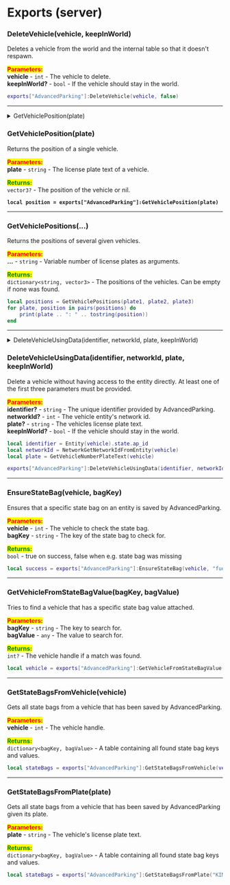 # Exports (server)

### DeleteVehicle(vehicle, keepInWorld)

Deletes a vehicle from the world and the internal table so that it doesn't respawn.

<mark style="color:red;">**Parameters:**</mark>\
**vehicle** - `int` - The vehicle to delete.\
**keepInWorld?** - `bool` - If the vehicle should stay in the world.

```lua
exports["AdvancedParking"]:DeleteVehicle(vehicle, false)
```

***

<details>

<summary>GetVehiclePosition(plate)</summary>

Returns the position of a single vehicle.

<mark style="color:red;">**Parameters:**</mark>\
**plate** - `string` - The license plate text of a vehicle.

<mark style="color:green;">**Returns:**</mark>\
`vector3?` - The position of the vehicle or nil.

<pre class="language-lua"><code class="lang-lua"><strong>local position = exports["AdvancedParking"]:GetVehiclePosition(plate)
</strong></code></pre>

</details>

### GetVehiclePosition(plate)

Returns the position of a single vehicle.

<mark style="color:red;">**Parameters:**</mark>\
**plate** - `string` - The license plate text of a vehicle.

<mark style="color:green;">**Returns:**</mark>\
`vector3?` - The position of the vehicle or nil.

<pre class="language-lua"><code class="lang-lua"><strong>local position = exports["AdvancedParking"]:GetVehiclePosition(plate)
</strong></code></pre>

***

### GetVehiclePositions(...)

Returns the positions of several given vehicles.

<mark style="color:red;">**Parameters:**</mark>\
**...** - `string` - Variable number of license plates as arguments.

<mark style="color:green;">**Returns:**</mark>\
`dictionary<string, vector3>` - The positions of the vehicles. Can be empty if none was found.

```lua
local positions = GetVehiclePositions(plate1, plate2, plate3)
for plate, position in pairs(positions) do
    print(plate .. ": " .. tostring(position))
end
```

***

<details>

<summary>DeleteVehicleUsingData(identifier, networkId, plate, keepInWorld)</summary>



Delete a vehicle without having access to the entity directly. At least one of the first three parameters must be provided.

<mark style="color:red;">**Parameters:**</mark>\
**identifier?** - `string` - The unique identifier provided by AdvancedParking.\
**networkId?** - `int` - The vehicle entity's network id.\
**plate?** - `string` - The vehicles license plate text.\
**keepInWorld?** - `bool` - If the vehicle should stay in the world.

```lua
local identifier = Entity(vehicle).state.ap_id
local networkId = NetworkGetNetworkIdFromEntity(vehicle)
local plate = GetVehicleNumberPlateText(vehicle)

exports["AdvancedParking"]:DeleteVehicleUsingData(identifier, networkId, plate, true)
```

</details>

### DeleteVehicleUsingData(identifier, networkId, plate, keepInWorld)

Delete a vehicle without having access to the entity directly. At least one of the first three parameters must be provided.

<mark style="color:red;">**Parameters:**</mark>\
**identifier?** - `string` - The unique identifier provided by AdvancedParking.\
**networkId?** - `int` - The vehicle entity's network id.\
**plate?** - `string` - The vehicles license plate text.\
**keepInWorld?** - `bool` - If the vehicle should stay in the world.

```lua
local identifier = Entity(vehicle).state.ap_id
local networkId = NetworkGetNetworkIdFromEntity(vehicle)
local plate = GetVehicleNumberPlateText(vehicle)

exports["AdvancedParking"]:DeleteVehicleUsingData(identifier, networkId, plate, true)
```

***

### EnsureStateBag(vehicle, bagKey)

Ensures that a specific state bag on an entity is saved by AdvancedParking.

<mark style="color:red;">**Parameters:**</mark>\
**vehicle** - `int` - The vehicle to check the state bag.\
**bagKey** - `string` - The key of the state bag to check for.

<mark style="color:green;">**Returns:**</mark>\
`bool` - true on success, false when e.g. state bag was missing

```lua
local success = exports["AdvancedParking"]:EnsureStateBag(vehicle, "fuel")
```

***

### GetVehicleFromStateBagValue(bagKey, bagValue)

Tries to find a vehicle that has a specific state bag value attached.

<mark style="color:red;">**Parameters:**</mark>\
**bagKey** - `string` - The key to search for.\
**bagValue** - `any` - The value to search for.

<mark style="color:green;">**Returns:**</mark>\
`int?` - The vehicle handle if a match was found.

```lua
local vehicle = exports["AdvancedParking"]:GetVehicleFromStateBagValue(bagKey, bagValue)
```

***

### GetStateBagsFromVehicle(vehicle)

Gets all state bags from a vehicle that has been saved by AdvancedParking.

<mark style="color:red;">**Parameters:**</mark>\
**vehicle** - `int` - The vehicle handle.

<mark style="color:green;">**Returns:**</mark>\
`dictionary<bagKey, bagValue>` - A table containing all found state bag keys and values.

```lua
local stateBags = exports["AdvancedParking"]:GetStateBagsFromVehicle(vehicle)
```

***

### GetStateBagsFromPlate(plate)

Gets all state bags from a vehicle that has been saved by AdvancedParking given its plate.

<mark style="color:red;">**Parameters:**</mark>\
**plate** - `string` - The vehicle's license plate text.

<mark style="color:green;">**Returns:**</mark>\
`dictionary<bagKey, bagValue>` - A table containing all found state bag keys and values.

```lua
local stateBags = exports["AdvancedParking"]:GetStateBagsFromPlate("KIMINAZE")
```
